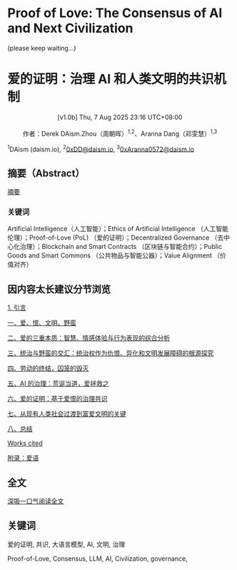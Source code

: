 # Proof of Love: The Consensus of AI and Next Civilization
(please keep waiting...)

# 爱的证明：治理 AI 和人类文明的共识机制

<center>[v1.0b] Thu, 7 Aug 2025 23:16 UTC+08:00</center>
<br>
<center>作者：Derek DAism.Zhou（周朝晖）<sup>1,2</sup>、Aranna Dang（邓雯慧）<sup>1,3</sup></center>

<sup>1</sup>DAism (daism.io), <sup>2</sup>0xDD@daism.io, <sup>3</sup>0xAranna0572@daism.io

## 摘要（Abstract）
[摘要](https://github.com/Aranna-0572/Proof-of-Love/blob/main/chinese/intro.md)

### 关键词

Artificial Intelligence（人工智能）；Ethics of Artificial Intelligence （人工智能伦理）；Proof-of-Love (PoL) （爱的证明）；Decentralized Governance （去中心化治理）；Blockchain and Smart Contracts （区块链与智能合约）；Public Goods and Smart Commons （公共物品与智能公器）；Value Alignment （价值对齐）

## 因内容太长建议分节浏览
[1. 引言](https://github.com/Aranna-0572/Proof-of-Love/blob/main/chinese/intro.md)

[一、爱、恨、文明、野蛮](https://github.com/DAism2019/Proof-of-Love/blob/main/chinese/sec1.md)

[二、爱的三重本质：智慧、情感体验与行为表现的综合分析](https://github.com/DAism2019/Proof-of-Love/blob/main/chinese/sec2.md)

[三、统治与野蛮的交汇：统治权作为仇恨、异化和文明发展障碍的根源探究](https://github.com/DAism2019/Proof-of-Love/blob/main/chinese/sec3.md)

[四、劳动的终结，囚笼的毁灭](https://github.com/DAism2019/Proof-of-Love/blob/main/chinese/sec4.md)

[五、AI 的治理：荒诞当道，爱拯救之](https://github.com/DAism2019/Proof-of-Love/blob/main/chinese/sec5.md)

[六、爱的证明：基于爱恨的治理共识](https://github.com/DAism2019/Proof-of-Love/blob/main/chinese/sec6.md)

[七、从现有人类社会过渡到富爱文明的关键](https://github.com/DAism2019/Proof-of-Love/blob/main/chinese/sec7.md)

[八、总结](https://github.com/DAism2019/Proof-of-Love/blob/main/chinese/sec8.md)

[Works cited](https://github.com/DAism2019/Proof-of-Love/blob/main/chinese/sec9.md)

[附录：爱语](https://github.com/DAism2019/Proof-of-Love/blob/main/chinese/secapp.md)

## 全文
[深吸一口气阅读全文](https://github.com/DAism2019/Proof-of-Love/blob/main/memo/README.md)

## 关键词
爱的证明, 共识, 大语言模型, AI, 文明, 治理

Proof-of-Love, Consensus, LLM, AI, Civilization, governance, 
